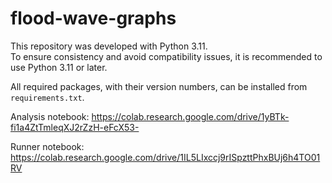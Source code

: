 # flood-wave-graphs

This repository was developed with Python 3.11.  
To ensure consistency and avoid compatibility issues, it is recommended to use Python 3.11 or later.

All required packages, with their version numbers, can be installed from `requirements.txt`.

Analysis notebook: https://colab.research.google.com/drive/1yBTk-fi1a4ZtTmleqXJ2rZzH-eFcX53-

Runner notebook: https://colab.research.google.com/drive/1IL5LIxccj9rISpzttPhxBUj6h4TO01RV